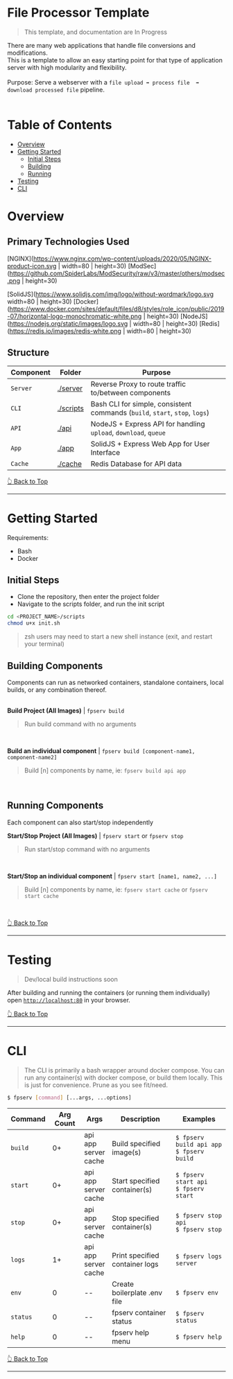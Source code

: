 # File Processor Template
> This template, and documentation are In Progress

There are many web applications that handle file conversions and modifications.</br>
This is a template to allow an easy starting point for that type of application server with high modularity and flexibility.</br></br>
Purpose: Serve a webserver with a `file upload ➡ process file  ➡ download processed file` pipeline. </br></br>


# Table of Contents
- [Overview](#overview)
- [Getting Started](#getting-started)
	-	[Initial Steps](#initial-steps)
	- [Building](#building-components)
	- [Running](#running-components)
- [Testing](#testing)
- [CLI](#cli)

# Overview

## Primary Technologies Used
[NGINX](https://www.nginx.com/wp-content/uploads/2020/05/NGINX-product-icon.svg | width=80 | height=30)
[ModSec](https://github.com/SpiderLabs/ModSecurity/raw/v3/master/others/modsec.png | height=30)


[SolidJS](https://www.solidjs.com/img/logo/without-wordmark/logo.svg width=80 | height=30)
[Docker](https://www.docker.com/sites/default/files/d8/styles/role_icon/public/2019-07/horizontal-logo-monochromatic-white.png | height=30)
[NodeJS](https://nodejs.org/static/images/logo.svg | width=80 |  height=30)
[Redis](https://redis.io/images/redis-white.png | width=80 |  height=30)


## Structure


|Component|Folder|Purpose|
|---------|------|-------|
| `Server` | [./server](./server/) | Reverse Proxy to route traffic to/between components | 
| `CLI` | [./scripts](./scripts/) | Bash CLI for simple, consistent commands (`build`, `start`, `stop`, `logs`) |
| `API` | [./api](./api/) | NodeJS + Express API for handling `upload`, `download`, `queue` | 
| `App` | [./app](./app/) | SolidJS + Express Web App for User Interface | 
| `Cache` | [./cache](./cache/) | Redis Database for API data | 

[👆 Back to Top](#file-processor-template)
___

# Getting Started
Requirements: 
- Bash
- Docker

## Initial Steps
- Clone the repository, then enter the project folder
- Navigate to the scripts folder, and run the init script
```bash
cd <PROJECT_NAME>/scripts
chmod u+x init.sh
```
> zsh users may need to start a new shell instance (exit, and restart your terminal)

## Building Components
Components can run as networked containers, standalone containers, local builds, or any combination thereof.</br></br>

**Build Project (All Images)** | `fpserv build`
> Run build command with no arguments

</br>

**Build an individual component** | `fpserv build [component-name1, component-name2]`
> Build [n] components by name, ie: `fpserv build api app`

</br>

## Running Components
Each component can also start/stop independently


**Start/Stop Project (All Images)** | `fpserv start` or `fpserv stop`
> Run start/stop command with no arguments

</br>

**Start/Stop an individual component** | `fpserv start [name1, name2, ...]`
> Build [n] components by name, ie: `fpserv start cache` or `fpserv start cache`

</br>

[👆 Back to Top](#file-processor-template)
___

# Testing

> Dev/local build instructions soon

After building and running the containers (or running them individually)
open [`http://localhost:80`](http://localhost:80) in your browser.



[👆 Back to Top](#file-processor-template)
___

# CLI
> The CLI is primarily a bash wrapper around docker compose. You can run any container(s) with docker compose, or build them locally. This is just for convenience. Prune as you see fit/need.

```bash 
$ fpserv [command] [...args, ...options]
```
| Command | Arg Count | Args | Description | Examples |
| -- |--| --|  --| --|
| `build` | 0+ | api</br>app</br>server</br>cache |  	 Build specified image(s) |	`$ fpserv build api app`</br>`$ fpserv build` | 
| `start` | 0+ | api</br>app</br>server</br>cache |   Start specified container(s) |	`$ fpserv start api`</br>`$ fpserv start` | 
| `stop` | 0+ | api</br>app</br>server</br>cache |  	Stop specified container(s) |	`$ fpserv stop api`</br> `$ fpserv stop` |
| `logs` | 1+ | api</br>app</br>server</br>cache |   Print specified container logs |	`$ fpserv logs server` | 
| `env` | 0 | -- |  Create boilerplate .env file |	`$ fpserv env` |
| `status` | 0 | -- |  fpserv container status |	`$ fpserv status` | 
| `help` | 0 | -- |  fpserv help menu |	`$ fpserv help` |


[👆 Back to Top](#file-processor-template)

___